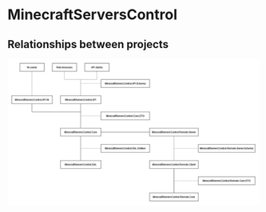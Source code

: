 # **MinecraftServersControl**

## Relationships between projects

<div align="center">

<img src="./ProjectRelationships.drawio.png" alt="drawing"/>
    
</div>

